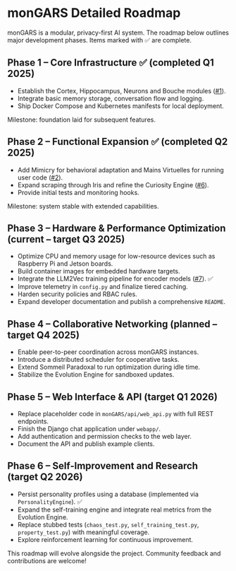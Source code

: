 # monGARS Detailed Roadmap

monGARS is a modular, privacy-first AI system. The roadmap below outlines major development phases. Items marked with ✅ are complete.

## Phase 1 – Core Infrastructure ✅ (completed Q1 2025)
- Establish the Cortex, Hippocampus, Neurons and Bouche modules ([#1](https://github.com/ales27pm/monGARS/pull/1)).
- Integrate basic memory storage, conversation flow and logging.
- Ship Docker Compose and Kubernetes manifests for local deployment.

Milestone: foundation laid for subsequent features.

## Phase 2 – Functional Expansion ✅ (completed Q2 2025)
- Add Mimicry for behavioral adaptation and Mains Virtuelles for running user code ([#2](https://github.com/ales27pm/monGARS/pull/2)).
- Expand scraping through Iris and refine the Curiosity Engine ([#6](https://github.com/ales27pm/monGARS/pull/6)).
- Provide initial tests and monitoring hooks.

Milestone: system stable with extended capabilities.

## Phase 3 – Hardware & Performance Optimization (current – target Q3 2025)
- Optimize CPU and memory usage for low-resource devices such as Raspberry Pi and Jetson boards.
- Build container images for embedded hardware targets.
- Integrate the LLM2Vec training pipeline for encoder models ([#7](https://github.com/ales27pm/monGARS/pull/7)). ✅
- Improve telemetry in `config.py` and finalize tiered caching.
- Harden security policies and RBAC rules.
- Expand developer documentation and publish a comprehensive `README`.

## Phase 4 – Collaborative Networking (planned – target Q4 2025)
- Enable peer-to-peer coordination across monGARS instances.
- Introduce a distributed scheduler for cooperative tasks.
- Extend Sommeil Paradoxal to run optimization during idle time.
- Stabilize the Evolution Engine for sandboxed updates.

## Phase 5 – Web Interface & API (target Q1 2026)
- Replace placeholder code in `monGARS/api/web_api.py` with full REST endpoints.
- Finish the Django chat application under `webapp/`.
- Add authentication and permission checks to the web layer.
- Document the API and publish example clients.

## Phase 6 – Self‑Improvement and Research (target Q2 2026)
- Persist personality profiles using a database (implemented via `PersonalityEngine`). ✅
- Expand the self-training engine and integrate real metrics from the Evolution Engine.
- Replace stubbed tests (`chaos_test.py`, `self_training_test.py`, `property_test.py`) with meaningful coverage.
- Explore reinforcement learning for continuous improvement.

This roadmap will evolve alongside the project. Community feedback and contributions are welcome!
